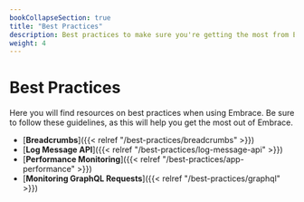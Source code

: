 ```yaml
---
bookCollapseSection: true
title: "Best Practices"
description: Best practices to make sure you're getting the most from Embrace
weight: 4
---
```


# Best Practices

Here you will find resources on best practices when using Embrace.
Be sure to follow these guidelines, as this will help you get the most out of Embrace.

* [**Breadcrumbs**]({{< relref "/best-practices/breadcrumbs" >}})
* [**Log Message API**]({{< relref "/best-practices/log-message-api" >}})
* [**Performance Monitoring**]({{< relref "/best-practices/app-performance" >}})
* [**Monitoring GraphQL Requests**]({{< relref "/best-practices/graphql" >}})
